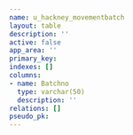 ```yaml
---
name: u_hackney_movementbatch
layout: table
description: ''
active: false
app_area: ''
primary_key: 
indexes: []
columns:
- name: Batchno
  type: varchar(50)
  description: ''
relations: []
pseudo_pk: 
---
```


